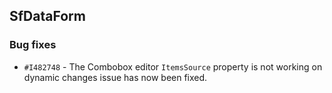 ## SfDataForm

### Bug fixes

- `#I482748` - The Combobox editor `ItemsSource` property is not working on dynamic changes issue has now been fixed.